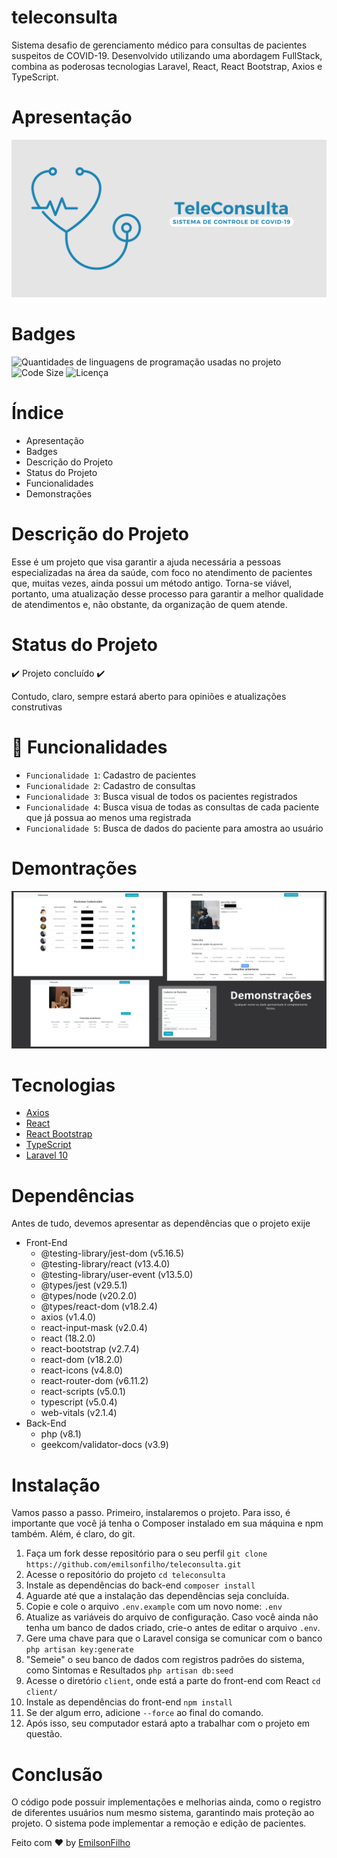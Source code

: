 # teleconsulta
 Sistema desafio de gerenciamento médico para consultas de pacientes suspeitos de COVID-19. Desenvolvido utilizando uma abordagem FullStack, combina as poderosas tecnologias Laravel, React, React Bootstrap, Axios e TypeScript.

# Apresentação
<img src="public/teleconsulta_banner.png" alt="Banner do projeto" id="img" />

# Badges 
<img src="https://img.shields.io/github/languages/count/emilsonfilho/teleconsulta?color=%232C365E%20&label=Linguagens%20usadas&style=for-the-badge" alt="Quantidades de linguagens de programação usadas no projeto" /> <img src="https://img.shields.io/github/languages/code-size/emilsonfilho/teleconsulta?color=%23177E89%20&label=Tamanho%20de%20c%C3%B3digo&style=for-the-badge" alt="Code Size" /> <img src="https://img.shields.io/github/license/emilsonfilho/teleconsulta?color=%231D84B5%20&label=licen%C3%A7a&style=for-the-badge" alt="Licença" />

# Índice
* Apresentação
* Badges
* Descrição do Projeto
* Status do Projeto
* Funcionalidades
* Demonstrações

# Descrição do Projeto
Esse é um projeto que visa garantir a ajuda necessária a pessoas especializadas na área da saúde, com foco no atendimento de pacientes que, muitas vezes, ainda possui um método antigo. Torna-se viável, portanto, uma atualização desse processo para garantir a melhor qualidade de atendimentos e, não obstante, da organização de quem atende.

# Status do Projeto
:heavy_check_mark: Projeto concluído :heavy_check_mark: 

Contudo, claro, sempre estará aberto para opiniões e atualizações construtivas

# :hammer: Funcionalidades 
- `Funcionalidade 1`: Cadastro de pacientes
- `Funcionalidade 2`: Cadastro de consultas
- `Funcionalidade 3`: Busca visual de todos os pacientes registrados 
- `Funcionalidade 4`: Busca visua de todas as consultas de cada paciente que já possua ao menos uma registrada
- `Funcionalidade 5`: Busca de dados do paciente para amostra ao usuário

# Demontrações
<img src="public/demonstracoes.png" alt="Telas de demonstrações" />

# Tecnologias
- <a href="https://axios-http.com/docs/intro">Axios</a>
- <a href="https://legacy.reactjs.org/docs/getting-started.html">React</a>
- <a href="https://react-bootstrap-v4.netlify.app/getting-started/introduction/">React Bootstrap</a>
- <a href="https://www.typescriptlang.org/docs/">TypeScript</a>
- <a href="https://laravel.com/docs/10.x/readme">Laravel 10</a>

# Dependências
Antes de tudo, devemos apresentar as dependências que o projeto exije
* Front-End
    * @testing-library/jest-dom (v5.16.5)
    * @testing-library/react (v13.4.0)
    * @testing-library/user-event (v13.5.0)
    * @types/jest (v29.5.1)
    * @types/node (v20.2.0)
    * @types/react-dom (v18.2.4)
    * axios (v1.4.0)
    * react-input-mask (v2.0.4)
    * react (18.2.0)
    * react-bootstrap (v2.7.4)
    * react-dom (v18.2.0)
    * react-icons (v4.8.0)
    * react-router-dom (v6.11.2)
    * react-scripts (v5.0.1)
    * typescript (v5.0.4)
    * web-vitals (v2.1.4)
* Back-End
    * php (v8.1)
    * geekcom/validator-docs (v3.9)

# Instalação
Vamos passo a passo. Primeiro, instalaremos o projeto. 
Para isso, é importante que você já tenha o Composer instalado em sua máquina e npm também. Além, é claro, do git.

1. Faça um fork desse repositório para o seu perfil
`git clone https://github.com/emilsonfilho/teleconsulta.git`
2. Acesse o repositório do projeto
`cd teleconsulta`
3. Instale as dependências do back-end
`composer install`
4. Aguarde até que a instalação das dependências seja concluída.
5. Copie e cole o arquivo `.env.example` com um novo nome: `.env`
6. Atualize as variáveis do arquivo de configuração. Caso você ainda não tenha um banco de dados criado, crie-o antes de editar o arquivo `.env`.
7. Gere uma chave para que o Laravel consiga se comunicar com o banco
`php artisan key:generate`
8. "Semeie" o seu banco de dados com registros padrões do sistema, como Sintomas e Resultados
`php artisan db:seed`
9. Acesse o diretório `client`, onde está a parte do front-end com React
`cd client/`
10. Instale as dependências do front-end
`npm install`
11. Se der algum erro, adicione `--force` ao final do comando.
12. Após isso, seu computador estará apto a trabalhar com o projeto em questão. 

# Conclusão
O código pode possuir implementações e melhorias ainda, como o registro de diferentes usuários num mesmo sistema, garantindo mais proteção ao projeto. 
O sistema pode implementar a remoção e edição de pacientes.

Feito com ❤️ by <a href="https://github.com/emilsonfilho">EmilsonFilho</a>
